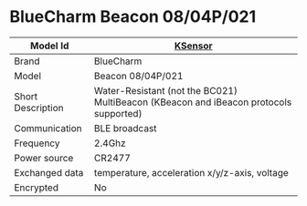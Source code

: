 # BlueCharm Beacon 08/04P/021

|Model Id|[KSensor](https://github.com/theengs/decoder/blob/development/src/devices/BC08_json.h)|
|-|-|
|Brand|BlueCharm|
|Model|Beacon 08/04P/021|
|Short Description|Water-Resistant (not the BC021) MultiBeacon (KBeacon and iBeacon protocols supported)|
|Communication|BLE broadcast|
|Frequency|2.4Ghz|
|Power source|CR2477|
|Exchanged data|temperature, acceleration x/y/z-axis, voltage|
|Encrypted|No|
